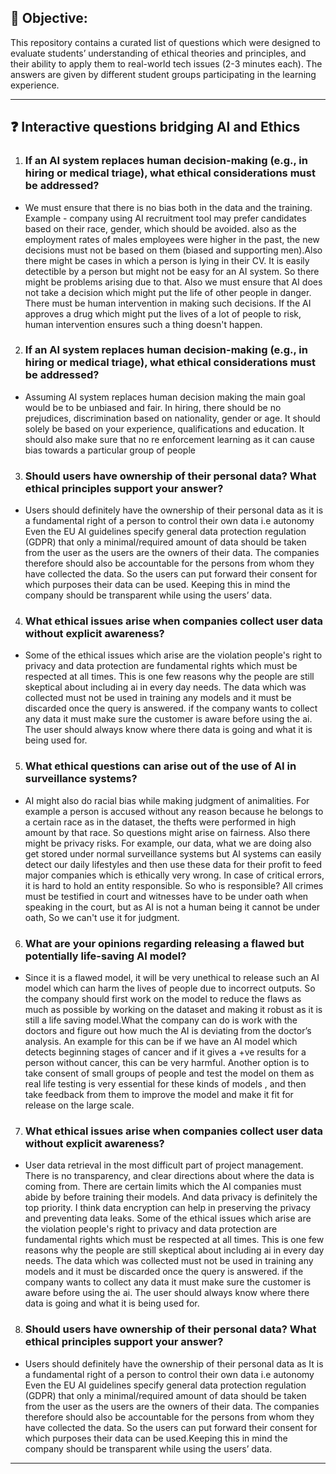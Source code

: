 

## 📌 Objective: 

This repository contains a curated list of questions which were designed to evaluate students’ understanding of ethical theories and principles, and their ability to apply them to real-world tech issues (2-3 minutes each). The answers are given by different student groups participating in the learning experience.

---

## ❓ Interactive questions bridging AI and Ethics

1. ### If an AI system replaces human decision-making (e.g., in hiring or medical triage), what ethical considerations must be addressed?
* We must ensure that there is no bias both in the data and the training. Example - company using AI recruitment tool may prefer candidates based on their race, gender, which should be avoided. also as the employment rates of males employees were higher in the past, the new decisions must not be based on them (biased and supporting men).Also there might be cases in which a person is lying in their CV. It is easily detectible by a person but might not be easy for an AI system. So there might be problems arising due to that. Also we must ensure that AI does not take a decision which might put the life of other people in danger. There must be human intervention in making such decisions.  If the AI approves a drug which might put the lives of a lot of people to risk, human intervention ensures such a thing doesn't happen. 

2. ### If an AI system replaces human decision-making (e.g., in hiring or medical triage), what ethical considerations must be addressed?
* Assuming AI system replaces human decision making the main goal would be to be unbiased and fair. In hiring, there should be no prejudices, discrimination based on nationality, gender or age. It should solely be based on your experience, qualifications and education. It should also make sure that no re enforcement learning as it can cause bias towards a particular group of people

3. ### Should users have ownership of their personal data? What ethical principles support your answer?
* Users should definitely have the ownership of their personal data as it is a fundamental right of a person to control their own data i.e autonomy 
Even the EU AI guidelines specify general data protection regulation (GDPR) that only a minimal/required amount of data should be taken from the user as the users are the owners of their data. The companies therefore should also be accountable for the persons from whom they have collected the data. So the users can put forward their consent for which purposes their data can be used. Keeping this in mind the company should be transparent while using the users’ data.

4. ### What ethical issues arise when companies collect user data without explicit awareness?
* Some of the ethical issues which arise are the violation people's right to privacy and data protection are fundamental rights which must be respected at all times.  This is one few reasons why the people are still skeptical about including ai in every day needs. The data which was collected must not be used in training any models and it must be discarded once the query is answered. if the company wants to collect any data it must make sure the customer is aware before using the ai. The user should always know where there data is going and what it is being used for.

5. ### What ethical questions can arise out of the use of AI in surveillance systems?
* AI might also do racial bias while making judgment of animalities. For example a person is accused without any reason because he belongs to a certain race as in the dataset, the thefts were performed in high amount by that race. So questions might arise on fairness. Also there might be privacy risks. For example, our data, what we are doing also get stored under normal surveillance systems but AI systems can easily detect our daily lifestyles and then use these data for their profit to feed major companies which is ethically very wrong. In case of critical errors, it is hard to hold an entity responsible. So who is responsible? All crimes must be testified in court and witnesses have to be under oath when speaking in the court, but as AI is not a human being it cannot be under oath, So we can't use it for judgment. 

6. ### What are your opinions regarding releasing a flawed but potentially life-saving AI model?
* Since it is a flawed model, it will be very unethical to release such an AI model which can harm the lives of people due to incorrect outputs.
So the company should first work on the model to reduce the flaws as much as possible by working on the dataset and making it robust as it is still a life saving model.What the company can do is work with the doctors and figure out how much the AI is deviating from the doctor’s analysis.
An example for this can be if we have an AI model which detects beginning stages of cancer and if it gives a +ve results for a person without cancer, this can be very harmful. Another option is to take consent of small groups of people and test the model on them as real life testing is very essential for these kinds of models , and then take feedback from them to improve the model and make it fit for release on the large scale.

7. ### What ethical issues arise when companies collect user data without explicit awareness?
* User data retrieval in the most difficult part of project management. There is no transparency, and clear directions about where the data is coming from. There are certain limits which the AI companies must abide by before training their models. And data privacy is definitely the top priority. I think data encryption can help in  preserving the privacy and preventing data leaks.
Some of the ethical issues which arise are the violation people's right to privacy and data protection are fundamental rights which must be respected at all times. This is one few reasons why the people are still skeptical about including ai in every day needs. The data which was collected must not be used in training any models and it must be discarded once the query is answered. if the company wants to collect any data it must make sure the customer is aware before using the ai.
The user should always know where there data is going and what it is being used for.

8. ### Should users have ownership of their personal data? What ethical principles support your answer? ###
* Users should definitely have the ownership of their personal data as It is a fundamental right of a person to control their own data i.e autonomy  Even the EU AI guidelines specify general data protection regulation (GDPR) that only a minimal/required amount of data should be taken from the user as the users are the owners of their data. The companies therefore should also be accountable for the persons from whom they have collected the data. So the users can put forward their consent for which purposes their data can be used.Keeping this in mind the company should be transparent while using the users’ data.
     
---

